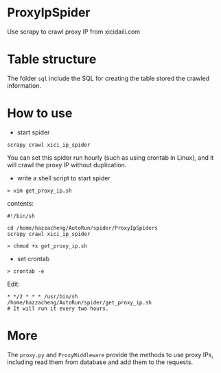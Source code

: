 # ProxyIpSpider

Use scrapy to crawl proxy IP from xicidaili.com

# Table structure

The folder `sql` include the SQL for creating the table stored the crawled information. 

# How to use 

- start spider

`scrapy crawl xici_ip_spider`

You can set this spider run hourly (such as using crontab in Linux), and it will crawl the proxy IP without duplication.

- write a shell script to start spider
```
> vim get_proxy_ip.sh
```

contents:
```
#!/bin/sh

cd /home/hazzacheng/AutoRun/spider/ProxyIpSpiders
scrapy crawl xici_ip_spider
```

```
> chmod +x get_proxy_ip.sh
```

- set crontab
```
> crontab -e
```
Edit:
```
* */2 * * * /usr/bin/sh /home/hazzacheng/AutoRun/spider/get_proxy_ip.sh
# It will run it every two hours.
```

# More

The `proxy.py` and `ProxyMiddleware` provide the methods to use proxy IPs, including read them from database and add them to the requests.